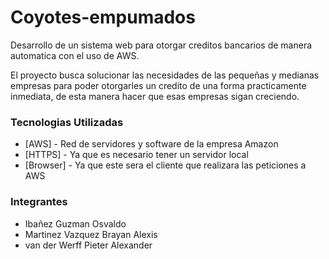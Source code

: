# Coyotes-empumados
Desarrollo de un sistema web para otorgar creditos bancarios de manera automatica con el uso de AWS.

El proyecto busca solucionar las necesidades de las pequeñas y medianas empresas para poder otorgarles un credito de una forma practicamente inmediata, de esta manera hacer que esas empresas sigan creciendo.

### Tecnologias Utilizadas

* [AWS] - Red de servidores y software de la empresa Amazon
* [HTTPS] - Ya que es necesario tener un servidor local
* [Browser] - Ya que este sera el cliente que realizara las peticiones a AWS

### Integrantes
- Ibañez Guzman Osvaldo
- Martinez Vazquez Brayan Alexis
- van der Werff Pieter Alexander
